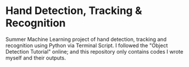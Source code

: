 # Hand Detection, Tracking & Recognition

Summer Machine Learning project of hand detection, tracking and recognition using Python via Terminal Script. I followed the "Object Detection Tutorial" online; and this repository only contains codes I wrote myself and their outputs.
